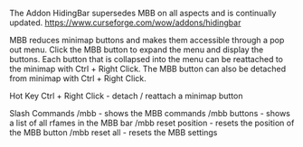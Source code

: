 The Addon HidingBar supersedes MBB on all aspects and is continually updated. 
https://www.curseforge.com/wow/addons/hidingbar


MBB reduces minimap buttons and makes them accessible through a pop out menu. Click the MBB button to expand the menu and display the buttons. Each button that is collapsed into the menu can be reattached to the minimap with Ctrl + Right Click. The MBB button can also be detached from minimap with Ctrl + Right Click.

Hot Key Ctrl + Right Click - detach / reattach a minimap button

Slash Commands /mbb - shows the MBB commands /mbb buttons - shows a list of all rfames in the MBB bar /mbb reset position - resets the position of the MBB button /mbb reset all - resets the MBB settings


